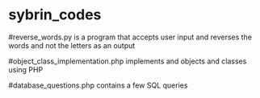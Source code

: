 # sybrin_codes

#reverse_words.py is a program that accepts user input and reverses the words and not the letters as an output

#object_class_implementation.php implements and objects and classes using PHP

#database_questions.php contains a few SQL queries